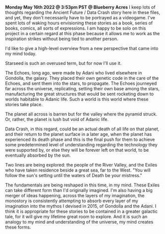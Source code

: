 **Monday May 16th 2022 @ 3:53pm PST @ Blueberry Acres**
I keep lots of thoughts regarding the Ancient Future / Data Crash story here in these files, and yet, they don't necessarily have to be portrayed as a videogame. I've spent lots of waking hours envisioning these stories as a book, series of books, comics, all sorts of expressions. I am happy to be solo on this project in a certain regard at this phase because it allows me to work as the inspiration strikes without being tied to another person. 

I'd like to give a high-level overview from a new perspective that came into my mind today. 

Starseed is such an overused term, but for now I'll use it. 

The Echoes, long ago, were made by Adani who lived elsewhere in Gondolla, the galaxy. They placed their own genetic code in the care of the Echoes, and sent them into the stars, to propagate. The Echoes journeyed far across the universe, replicating, setting their own base among the stars, manufacturing the great structures that would be sent rocketing down to worlds habitable to Adanic life. Such a world is this world where these stories take place. 

The planet all across is barren but for the valley where the pyramid struck. Or, rather, the planet is lush but void of Adanic life. 

Data Crash, in this regard, could be an actual death of all life on that planet, and their return to the planet surface in a later age, when the planet has experienced its death phase and this is the final push for them to achieve some predetermined level of understanding regarding the technology they were supported by, or else they will be forever left on that world, to be eventually absorbed by the sun. 

Two lines are being explored: the people of the River Valley, and the Exiles who have taken residence beside a great sea, far to the West. "You will follow the sun's setting until the waters of Death be your mistress."

The fundamentals are being reshaped in this time, in my mind. These Exiles can take different form than I'd originally imagined. I'm also having a big merger of ideas happening, across the layers of my imagination, the monostory is consistently attempting to absorb every layer of my imagination into the mythos I devised in 2015, of Gondolla and the Adani. I think it is appropriate for these stories to be contained in a greater galactic tale, for it will give my lifetime great room to explore. And it is such an analogy to my mind and understanding of the universe, my mind creates these forms.